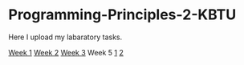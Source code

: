 # Programming-Principles-2-KBTU

Here I upload my labaratory tasks.

[Week 1](https://d1b10bmlvqabco.cloudfront.net/attach/jrblfrwdsdm685/i30ei1gp25gpx/jrbpmhuflnt/Lab1_PP2.pdf)
[Week 2](https://d1b10bmlvqabco.cloudfront.net/attach/jrblfrwdsdm685/i30ei1gp25gpx/jrlzs8n82e2f/Lab2_PP2.pdf)
[Week 3](https://d1b10bmlvqabco.cloudfront.net/attach/jrblfrwdsdm685/i30ei1gp25gpx/jrvo1550kclv/Lab3_pp2.pdf)
Week 5 [1](https://docs.microsoft.com/en-us/dotnet/api/system.runtime.serialization.formatters.binary.binaryformatter?redirectedfrom=MSDN&view=netframework-4.7.2) 
[2](https://msdn.microsoft.com/en-us/library/system.xml.serialization.xmlserializer%28v=vs.110%29.aspx)
